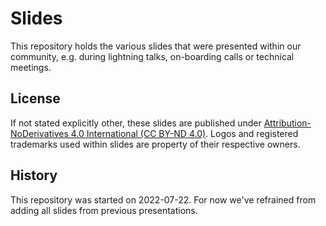 # Slides
This repository holds the various slides that were presented within our community, e.g. during lightning talks, on-boarding calls or technical meetings.

## License
If not stated explicitly other, these slides are published under [Attribution-NoDerivatives 4.0 International (CC BY-ND 4.0)](https://creativecommons.org/licenses/by-nd/4.0/). Logos and registered trademarks used within slides are property of their respective owners.

## History
This repository was started on 2022-07-22. For now we've refrained from adding all slides from previous presentations.
